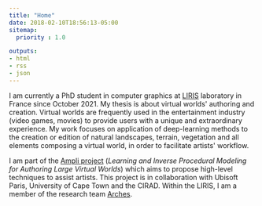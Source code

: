 ```yaml
---
title: "Home"
date: 2018-02-10T18:56:13-05:00
sitemap:
  priority : 1.0

outputs:
- html
- rss
- json
---
```

I am currently a PhD student in computer graphics at [LIRIS](https://liris.cnrs.fr/) laboratory in France since October 2021. My thesis is about virtual worlds' authoring and creation. Virtual worlds are frequently used in the entertainment industry (video games, movies) to provide users with a unique and extraordinary experience. My work focuses on application of deep-learning methods to the creation or edition of natural landscapes, terrain, vegetation and all elements composing a virtual world, in order to facilitate artists' workflow. 

I am part of the [Ampli project](https://projet.liris.cnrs.fr/ampli/posts/) (*Learning and Inverse Procedural Modeling for Authoring Large Virtual Worlds*) which aims to propose high-level techniques to assist artists. This project is in collaboration with Ubisoft Paris, University of Cape Town and the CIRAD. 
Within the LIRIS, I am a member of the research team [Arches](https://arches.liris.cnrs.fr/).
